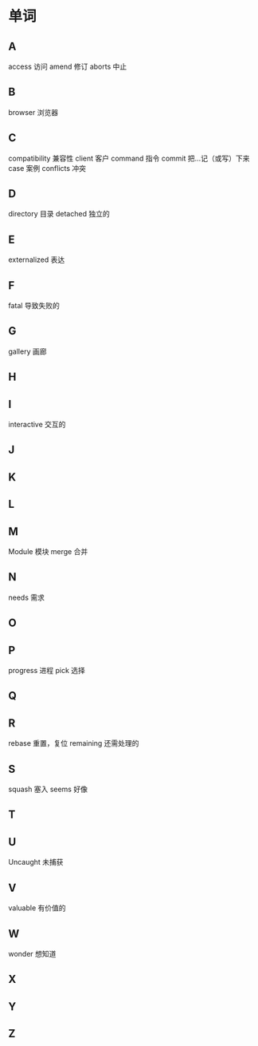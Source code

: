 # 单词

## A

access 访问
amend 修订
aborts 中止

## B

browser 浏览器

## C

compatibility 兼容性
client 客户
command 指令
commit 把…记（或写）下来
case 案例
conflicts 冲突

## D

directory 目录
detached 独立的

## E

externalized 表达

## F

fatal 导致失败的

## G

gallery 画廊

## H

## I

interactive 交互的

## J

## K

## L

## M

Module 模块
merge 合并

## N

needs 需求

## O

## P

progress 进程
pick 选择

## Q

## R

rebase 重置，复位
remaining 还需处理的

## S

squash 塞入
seems 好像

## T

## U

Uncaught 未捕获

## V

valuable 有价值的

## W

wonder 想知道

## X

## Y

## Z
